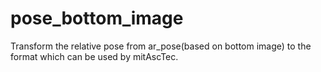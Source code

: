 pose_bottom_image
=========
Transform the relative pose from ar_pose(based on bottom image) to the format which can be used by mitAscTec.